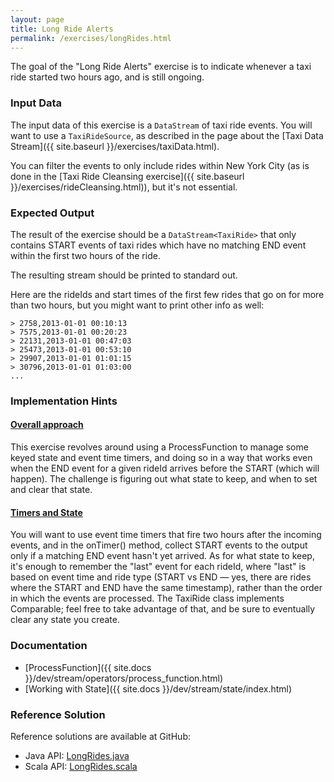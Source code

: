 ```yaml
---
layout: page
title: Long Ride Alerts
permalink: /exercises/longRides.html
---
```


The goal of the "Long Ride Alerts" exercise is to indicate whenever a taxi ride started two hours ago, and is still ongoing.

### Input Data

The input data of this exercise is a `DataStream` of taxi ride events. You will want to use a `TaxiRideSource`, as described in the page about the [Taxi Data Stream]({{ site.baseurl }}/exercises/taxiData.html).

You can filter the events to only include rides within New York City (as is done in the [Taxi Ride Cleansing exercise]({{ site.baseurl }}/exercises/rideCleansing.html)), but it's not essential.

### Expected Output

The result of the exercise should be a `DataStream<TaxiRide>` that only contains START events of taxi rides which have no matching END event within the first two hours of the ride.

The resulting stream should be printed to standard out.

Here are the rideIds and start times of the first few rides that go on for more than two hours, but you might want to print other info as well:

~~~
> 2758,2013-01-01 00:10:13
> 7575,2013-01-01 00:20:23
> 22131,2013-01-01 00:47:03
> 25473,2013-01-01 00:53:10
> 29907,2013-01-01 01:01:15
> 30796,2013-01-01 01:03:00
...
~~~

### Implementation Hints

<div class="panel-group" id="accordion" role="tablist" aria-multiselectable="true">
  <div class="panel panel-default">
    <div class="panel-heading" role="tab" id="headingOne">
      <h4 class="panel-title">
        <a class="collapsed" role="button" data-toggle="collapse" data-parent="#accordion" href="#collapseOne" aria-expanded="false" aria-controls="collapseOne">
Overall approach
        </a>
      </h4>
    </div>
    <div id="collapseOne" class="panel-collapse collapse" role="tabpanel" aria-labelledby="headingOne">
      <div class="panel-body" markdown="span">
This exercise revolves around using a ProcessFunction to manage some keyed state and event time timers, and doing so in a way that works even when the END event for a given rideId arrives before the START (which will happen). The challenge is figuring out what state to keep, and when to set and clear that state.
      </div>
    </div>
  </div>
  <div class="panel panel-default">
    <div class="panel-heading" role="tab" id="headingTwo">
      <h4 class="panel-title">
        <a class="collapsed" role="button" data-toggle="collapse" data-parent="#accordion" href="#collapseTwo" aria-expanded="false" aria-controls="collapseTwo">
Timers and State
        </a>
      </h4>
    </div>
    <div id="collapseTwo" class="panel-collapse collapse" role="tabpanel" aria-labelledby="headingTwo">
      <div class="panel-body" markdown="span">
You will want to use event time timers that fire two hours after the incoming events, and in the onTimer() method, collect START events to the output only if a matching END event hasn't yet arrived. As for what state to keep, it's enough to remember the "last" event for each rideId, where "last" is based on event time and ride type (START vs END &mdash; yes, there are rides where the START and END have the same timestamp), rather than the order in which the events are processed. The TaxiRide class implements Comparable; feel free to take advantage of that, and be sure to eventually clear any state you create.
      </div>
    </div>
  </div>
</div>

### Documentation

- [ProcessFunction]({{ site.docs }}/dev/stream/operators/process_function.html)
- [Working with State]({{ site.docs }}/dev/stream/state/index.html)

### Reference Solution

Reference solutions are available at GitHub:

- Java API: [LongRides.java](https://github.com/dataArtisans/flink-training-exercises/blob/master/src/main/java/com/dataartisans/flinktraining/exercises/datastream_java/process/LongRides.java)
- Scala API: [LongRides.scala](https://github.com/dataArtisans/flink-training-exercises/blob/master/src/main/scala/com/dataartisans/flinktraining/exercises/datastream_scala/process/LongRides.scala)
